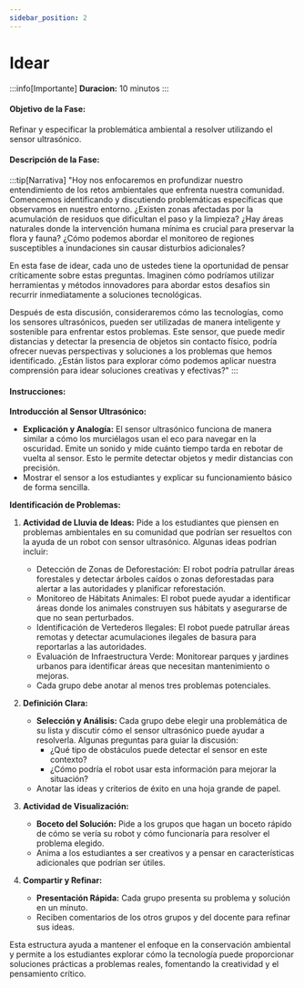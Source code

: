 ```yaml
---
sidebar_position: 2
---
```


# Idear

:::info[Importante]
**Duracion:** 10 minutos
:::

#### Objetivo de la Fase:
Refinar y especificar la problemática ambiental a resolver utilizando el sensor ultrasónico.

#### Descripción de la Fase:
:::tip[Narrativa]
"Hoy nos enfocaremos en profundizar nuestro entendimiento de los retos ambientales que enfrenta nuestra comunidad. Comencemos identificando y discutiendo problemáticas específicas que observamos en nuestro entorno. ¿Existen zonas afectadas por la acumulación de residuos que dificultan el paso y la limpieza? ¿Hay áreas naturales donde la intervención humana mínima es crucial para preservar la flora y fauna? ¿Cómo podemos abordar el monitoreo de regiones susceptibles a inundaciones sin causar disturbios adicionales?

En esta fase de idear, cada uno de ustedes tiene la oportunidad de pensar críticamente sobre estas preguntas. Imaginen cómo podríamos utilizar herramientas y métodos innovadores para abordar estos desafíos sin recurrir inmediatamente a soluciones tecnológicas.

Después de esta discusión, consideraremos cómo las tecnologías, como los sensores ultrasónicos, pueden ser utilizadas de manera inteligente y sostenible para enfrentar estos problemas. Este sensor, que puede medir distancias y detectar la presencia de objetos sin contacto físico, podría ofrecer nuevas perspectivas y soluciones a los problemas que hemos identificado. ¿Están listos para explorar cómo podemos aplicar nuestra comprensión para idear soluciones creativas y efectivas?"
:::

#### Instrucciones:
**Introducción al Sensor Ultrasónico:**
- **Explicación y Analogía:** El sensor ultrasónico funciona de manera similar a cómo los murciélagos usan el eco para navegar en la oscuridad. Emite un sonido y mide cuánto tiempo tarda en rebotar de vuelta al sensor. Esto le permite detectar objetos y medir distancias con precisión.
- Mostrar el sensor a los estudiantes y explicar su funcionamiento básico de forma sencilla.

**Identificación de Problemas:**
1. **Actividad de Lluvia de Ideas:** Pide a los estudiantes que piensen en problemas ambientales en su comunidad que podrían ser resueltos con la ayuda de un robot con sensor ultrasónico. Algunas ideas podrían incluir:
   - Detección de Zonas de Deforestación: El robot podría patrullar áreas forestales y detectar árboles caídos o zonas deforestadas para alertar a las autoridades y planificar reforestación.
   - Monitoreo de Hábitats Animales: El robot puede ayudar a identificar áreas donde los animales construyen sus hábitats y asegurarse de que no sean perturbados.
   - Identificación de Vertederos Ilegales: El robot puede patrullar áreas remotas y detectar acumulaciones ilegales de basura para reportarlas a las autoridades.
   - Evaluación de Infraestructura Verde: Monitorear parques y jardines urbanos para identificar áreas que necesitan mantenimiento o mejoras.
   - Cada grupo debe anotar al menos tres problemas potenciales.

2. **Definición Clara:**
   - **Selección y Análisis:** Cada grupo debe elegir una problemática de su lista y discutir cómo el sensor ultrasónico puede ayudar a resolverla. Algunas preguntas para guiar la discusión:
     - ¿Qué tipo de obstáculos puede detectar el sensor en este contexto?
     - ¿Cómo podría el robot usar esta información para mejorar la situación?
   - Anotar las ideas y criterios de éxito en una hoja grande de papel.

3. **Actividad de Visualización:**
   - **Boceto del Solución:** Pide a los grupos que hagan un boceto rápido de cómo se vería su robot y cómo funcionaría para resolver el problema elegido.
   - Anima a los estudiantes a ser creativos y a pensar en características adicionales que podrían ser útiles.

4. **Compartir y Refinar:**
   - **Presentación Rápida:** Cada grupo presenta su problema y solución en un minuto.
   - Reciben comentarios de los otros grupos y del docente para refinar sus ideas.

Esta estructura ayuda a mantener el enfoque en la conservación ambiental y permite a los estudiantes explorar cómo la tecnología puede proporcionar soluciones prácticas a problemas reales, fomentando la creatividad y el pensamiento crítico.
